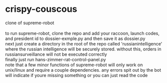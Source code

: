 # crispy-couscous
clone of supreme-robot\
\
to run supreme-robot, clone the repo and add your raccoon, launch codes, and president id to dossier-exmple.py and then save it as dossier.py\
next just create a directory in the root of the repo called 'russianintelligence' where the russian intelligence will be securely stored. without this, orders in russiansurveillance will not be executed correctly\
finally just run hans-zimmer-rat-control-panel.py\
note that a few minor functions of supreme-robot will only work on unix/linux and require a couple dependencies. any errors spit out by the bot will indicate if youre missing something or you can just read the code
